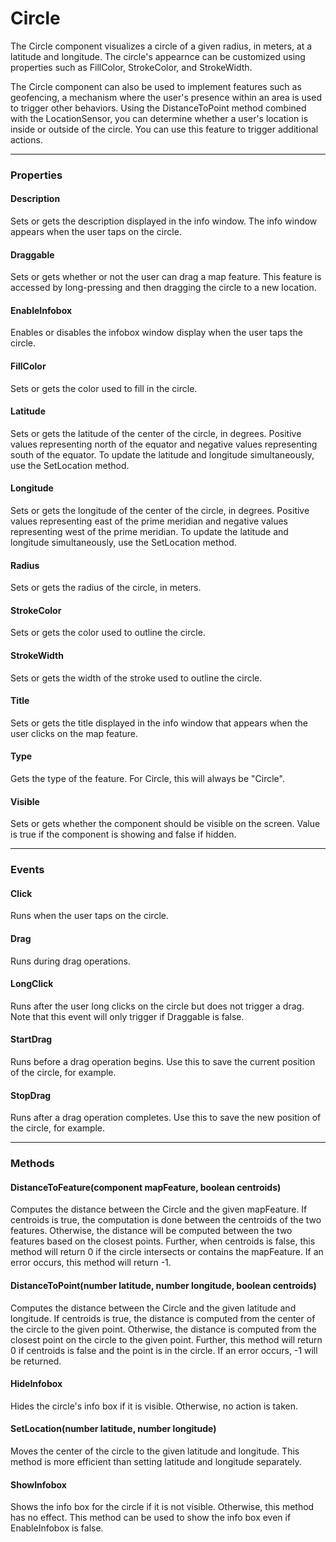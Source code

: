 # Circle

The Circle component visualizes a circle of a given radius, in meters, at a latitude and longitude. The circle's appearnce can be customized using properties such as FillColor, StrokeColor, and StrokeWidth.

The Circle component can also be used to implement features such as geofencing, a mechanism where the user's presence within an area is used to trigger other behaviors. Using the DistanceToPoint method combined with the LocationSensor, you can determine whether a user's location is inside or outside of the circle. You can use this feature to trigger additional actions.

---

### Properties

#### Description

Sets or gets the description displayed in the info window. The info window appears when the user taps on the circle.

#### Draggable

Sets or gets whether or not the user can drag a map feature. This feature is accessed by long-pressing and then dragging the circle to a new location.

#### EnableInfobox

Enables or disables the infobox window display when the user taps the circle.

#### FillColor

Sets or gets the color used to fill in the circle.

#### Latitude

Sets or gets the latitude of the center of the circle, in degrees. Positive values representing north of the equator and negative values representing south of the equator. To update the latitude and longitude simultaneously, use the SetLocation method.

#### Longitude

Sets or gets the longitude of the center of the circle, in degrees. Positive values representing east of the prime meridian and negative values representing west of the prime meridian. To update the latitude and longitude simultaneously, use the SetLocation method.

#### Radius

Sets or gets the radius of the circle, in meters.

#### StrokeColor

Sets or gets the color used to outline the circle.

#### StrokeWidth

Sets or gets the width of the stroke used to outline the circle.

#### Title

Sets or gets the title displayed in the info window that appears when the user clicks on the map feature.

#### Type

Gets the type of the feature. For Circle, this will always be "Circle".

#### Visible

Sets or gets whether the component should be visible on the screen. Value is true if the component is showing and false if hidden.

---

### Events

#### Click

Runs when the user taps on the circle.

#### Drag

Runs during drag operations.

#### LongClick

Runs after the user long clicks on the circle but does not trigger a drag. Note that this event will only trigger if Draggable is false.

#### StartDrag

Runs before a drag operation begins. Use this to save the current position of the circle, for example.

#### StopDrag

Runs after a drag operation completes. Use this to save the new position of the circle, for example.

---

### Methods

#### DistanceToFeature(component mapFeature, boolean centroids)

Computes the distance between the Circle and the given mapFeature. If centroids is true, the computation is done between the centroids of the two features. Otherwise, the distance will be computed between the two features based on the closest points. Further, when centroids is false, this method will return 0 if the circle intersects or contains the mapFeature. If an error occurs, this method will return -1.

#### DistanceToPoint(number latitude, number longitude, boolean centroids)

Computes the distance between the Circle and the given latitude and longitude. If centroids is true, the distance is computed from the center of the circle to the given point. Otherwise, the distance is computed from the closest point on the circle to the given point. Further, this method will return 0 if centroids is false and the point is in the circle. If an error occurs, -1 will be returned.

#### HideInfobox

Hides the circle's info box if it is visible. Otherwise, no action is taken.

#### SetLocation(number latitude, number longitude)

Moves the center of the circle to the given latitude and longitude. This method is more efficient than setting latitude and longitude separately.

#### ShowInfobox

Shows the info box for the circle if it is not visible. Otherwise, this method has no effect. This method can be used to show the info box even if EnableInfobox is false.

